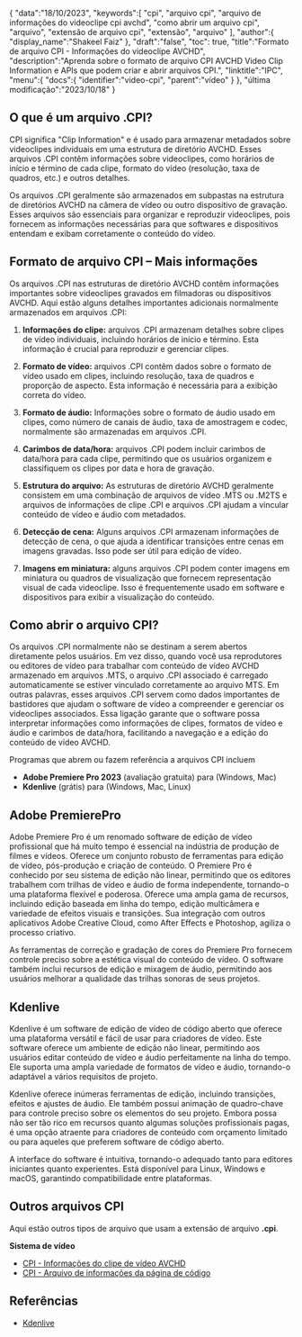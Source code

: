 {
"data":"18/10/2023",
   "keywords":[
"cpi",
"arquivo cpi",
"arquivo de informações do videoclipe cpi avchd",
"como abrir um arquivo cpi",
"arquivo",
"extensão de arquivo cpi",
"extensão",
"arquivo"
],
   "author":{
"display_name":"Shakeel Faiz"
},
"draft":"false",
"toc": true,
"title":"Formato de arquivo CPI - Informações do videoclipe AVCHD",
   "description":"Aprenda sobre o formato de arquivo CPI AVCHD Video Clip Information e APIs que podem criar e abrir arquivos CPI.",
"linktitle":"IPC",
   "menu":{
      "docs":{
         "identifier":"video-cpi",
"parent":"vídeo"
}
},
"última modificação":"2023/10/18"
}

## O que é um arquivo .CPI?

CPI significa "Clip Information" e é usado para armazenar metadados sobre videoclipes individuais em uma estrutura de diretório AVCHD. Esses arquivos .CPI contêm informações sobre videoclipes, como horários de início e término de cada clipe, formato do vídeo (resolução, taxa de quadros, etc.) e outros detalhes.

Os arquivos .CPI geralmente são armazenados em subpastas na estrutura de diretórios AVCHD na câmera de vídeo ou outro dispositivo de gravação. Esses arquivos são essenciais para organizar e reproduzir videoclipes, pois fornecem as informações necessárias para que softwares e dispositivos entendam e exibam corretamente o conteúdo do vídeo.

## Formato de arquivo CPI – Mais informações

Os arquivos .CPI nas estruturas de diretório AVCHD contêm informações importantes sobre videoclipes gravados em filmadoras ou dispositivos AVCHD. Aqui estão alguns detalhes importantes adicionais normalmente armazenados em arquivos .CPI:

1. **Informações do clipe:** arquivos .CPI armazenam detalhes sobre clipes de vídeo individuais, incluindo horários de início e término. Esta informação é crucial para reproduzir e gerenciar clipes.
    







2. **Formato de vídeo:** arquivos .CPI contêm dados sobre o formato de vídeo usado em clipes, incluindo resolução, taxa de quadros e proporção de aspecto. Esta informação é necessária para a exibição correta do vídeo.
    







3. **Formato de áudio:** Informações sobre o formato de áudio usado em clipes, como número de canais de áudio, taxa de amostragem e codec, normalmente são armazenadas em arquivos .CPI.
    







4. **Carimbos de data/hora:** arquivos .CPI podem incluir carimbos de data/hora para cada clipe, permitindo que os usuários organizem e classifiquem os clipes por data e hora de gravação.
    







5. **Estrutura do arquivo:** As estruturas de diretório AVCHD geralmente consistem em uma combinação de arquivos de vídeo .MTS ou .M2TS e arquivos de informações de clipe .CPI e arquivos .CPI ajudam a vincular conteúdo de vídeo e áudio com metadados.
    







6. **Detecção de cena:** Alguns arquivos .CPI armazenam informações de detecção de cena, o que ajuda a identificar transições entre cenas em imagens gravadas. Isso pode ser útil para edição de vídeo.
    







7. **Imagens em miniatura:** alguns arquivos .CPI podem conter imagens em miniatura ou quadros de visualização que fornecem representação visual de cada videoclipe. Isso é frequentemente usado em software e dispositivos para exibir a visualização do conteúdo.
    







## Como abrir o arquivo CPI?

Os arquivos .CPI normalmente não se destinam a serem abertos diretamente pelos usuários. Em vez disso, quando você usa reprodutores ou editores de vídeo para trabalhar com conteúdo de vídeo AVCHD armazenado em arquivos .MTS, o arquivo .CPI associado é carregado automaticamente se estiver vinculado corretamente ao arquivo MTS. Em outras palavras, esses arquivos .CPI servem como dados importantes de bastidores que ajudam o software de vídeo a compreender e gerenciar os videoclipes associados. Essa ligação garante que o software possa interpretar informações como informações de clipes, formatos de vídeo e áudio e carimbos de data/hora, facilitando a navegação e a edição do conteúdo de vídeo AVCHD.

Programas que abrem ou fazem referência a arquivos CPI incluem

- **Adobe Premiere Pro 2023** (avaliação gratuita) para (Windows, Mac)
- **Kdenlive** (grátis) para (Windows, Mac, Linux)

## Adobe PremierePro

Adobe Premiere Pro é um renomado software de edição de vídeo profissional que há muito tempo é essencial na indústria de produção de filmes e vídeos. Oferece um conjunto robusto de ferramentas para edição de vídeo, pós-produção e criação de conteúdo. O Premiere Pro é conhecido por seu sistema de edição não linear, permitindo que os editores trabalhem com trilhas de vídeo e áudio de forma independente, tornando-o uma plataforma flexível e poderosa. Oferece uma ampla gama de recursos, incluindo edição baseada em linha do tempo, edição multicâmera e variedade de efeitos visuais e transições. Sua integração com outros aplicativos Adobe Creative Cloud, como After Effects e Photoshop, agiliza o processo criativo.

As ferramentas de correção e gradação de cores do Premiere Pro fornecem controle preciso sobre a estética visual do conteúdo de vídeo. O software também inclui recursos de edição e mixagem de áudio, permitindo aos usuários melhorar a qualidade das trilhas sonoras de seus projetos.

## Kdenlive

Kdenlive é um software de edição de vídeo de código aberto que oferece uma plataforma versátil e fácil de usar para criadores de vídeo. Este software oferece um ambiente de edição não linear, permitindo aos usuários editar conteúdo de vídeo e áudio perfeitamente na linha do tempo. Ele suporta uma ampla variedade de formatos de vídeo e áudio, tornando-o adaptável a vários requisitos de projeto.

Kdenlive oferece inúmeras ferramentas de edição, incluindo transições, efeitos e ajustes de áudio. Ele também possui animação de quadro-chave para controle preciso sobre os elementos do seu projeto. Embora possa não ser tão rico em recursos quanto algumas soluções profissionais pagas, é uma opção atraente para criadores de conteúdo com orçamento limitado ou para aqueles que preferem software de código aberto.

A interface do software é intuitiva, tornando-o adequado tanto para editores iniciantes quanto experientes. Está disponível para Linux, Windows e macOS, garantindo compatibilidade entre plataformas.

## Outros arquivos CPI

Aqui estão outros tipos de arquivo que usam a extensão de arquivo **.cpi**.

**Sistema de vídeo**
- [CPI - Informações do clipe de vídeo AVCHD](/pt/video/cpi/)
- [CPI - Arquivo de informações da página de código](/pt/system/cpi/)

## Referências
* [Kdenlive](https://en.wikipedia.org/wiki/Kdenlive)

